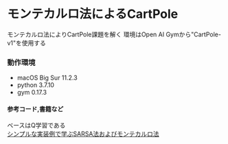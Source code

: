 # モンテカルロ法によるCartPole

モンテカルロ法によりCartPole課題を解く
環境はOpen AI Gymから"CartPole-v1"を使用する

### 動作環境
- macOS Big Sur 11.2.3
- python 3.7.10
- gym 0.17.3

#### 参考コード,書籍など
ベースはQ学習である  
[シンプルな実装例で学ぶSARSA法およびモンテカルロ法](https://qiita.com/sugulu_Ogawa_ISID/items/7a14117bbd3d926eb1f2)
